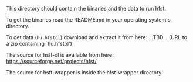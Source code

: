 This directory should contain the binaries and the data to run hfst.

To get the binaries read the README.md in your operating system's directory.

To get data (`hu.hfstol`) download and extract it from here:
...TBD... (URL to a zip containing `hu.hfstol')

The source for hsft-ol is available from here:
https://sourceforge.net/projects/hfst/

The source for hsft-wrapper is inside the hfst-wrapper directory.
